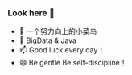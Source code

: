 ### Look here 👋

<!--
**Pinyk/Pinyk** is a ✨ _special_ ✨ repository because its `README.md` (this file) appears on your GitHub profile.
- 🔭 
- 🤔 I’m looking for help with ...
- 💬 Ask me about ...
- ⚡
-->
- 🌱 一个努力向上的小菜鸟
- 👯 BigData & Java
- 📫 Good luck every day！
- 😄 Be gentle Be self-discipline！
 

<!-- 
![Pinyk's Github Stats](https://github-readme-stats.vercel.app/api?username=Pinyk&hide=[%22issues%22]&show_icons=true)
-->
